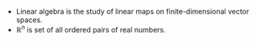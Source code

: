 - Linear algebra is the study of linear maps on finite-dimensional vector spaces.
- $\mathbb{R}^n$ is  set of all ordered pairs of real numbers.